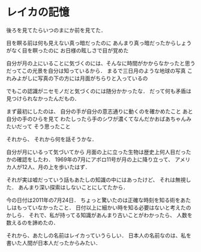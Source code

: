 # レイカの記憶

後ろを見てたらいつのまにか前を見てた．

目を瞑る前は何も見えない真っ暗だったのに
あんまり真っ暗だったからしょうがなく目を瞑ったのに
お日様の眩しさで目が覚めた

自分が月の上にいることに気づくのには、そんなに時間がかからなかったと思う
だってこの光景を自分は知っているから．
まるで三日月のような地球の写真
これみよがしに写真の下の方には月面がちらりと入っているの

でもこの認識がニセモノだと気づくのには随分かかったな．
だって何も矛盾は見つけられなかったんだもの．

まず最初にしたのは、
自分の手が自分の意志通りに動くのを確かめたこと
あと自分の手のひらを見て
わたしったら手のシワが濃くてなんだかおばあちゃんみたいだって
そう思ったこと

それから、
それから何を話そうかな．

自分が月にいるって気づいてから
月面の上に立った生物は歴史上何人目だったかの確認をしたわ．
1969年の7月にアポロ11号が月の上に降り立って、
アメリカ人が12人、月の上を歩いたはず．

それが実は嘘だっていう話もあたしの知識の中にはあったけど、
それは無視した．
あんまり深い探索はしないことにしてたから．

今の日付は2011年の7月24日．
ちょっと驚いたのは正確な時刻を知る術をあたしはもっていなかったこと．
日付以上に細かい時を知る必要はないと考えたのかしら．
それで、私が持ってる知識があんまり古いことがわかったら、
人数を数えるのを諦めたの．

それから、あたしの名前はレイカっていうらしい．
日本人の名前なのは、私を書いた人間が日本人だったからみたい．

